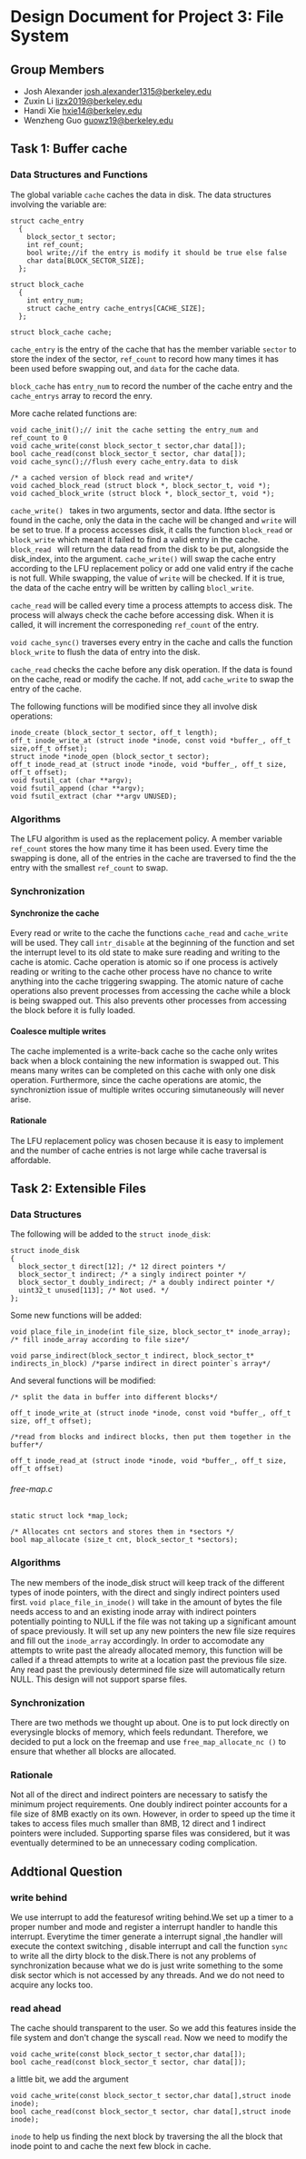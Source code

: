 Design Document for Project 3: File System
==========================================

## Group Members

* Josh Alexander <josh.alexander1315@berkeley.edu>
* Zuxin Li <lizx2019@berkeley.edu>
* Handi Xie <hxie14@berkeley.edu>
* Wenzheng Guo <guowz19@berkeley.edu>

## Task 1: Buffer cache

### Data Structures and Functions

The global variable `cache` caches the data in disk. The data structures involving the variable are:


```
struct cache_entry
  {
    block_sector_t sector;
    int ref_count;
    bool write;//if the entry is modify it should be true else false
    char data[BLOCK_SECTOR_SIZE];
  };

struct block_cache
  {
    int entry_num;
    struct cache_entry cache_entrys[CACHE_SIZE];
  };

struct block_cache cache;
```
`cache_entry` is the entry of the cache that has the member variable `sector` to store the index of the sector, `ref_count` to record how many times it has been used before swapping out, and `data` for the cache data.

`block_cache` has `entry_num` to record the number of the cache entry and the `cache_entrys` array to record the enry.

More cache related functions are:

```
void cache_init();// init the cache setting the entry_num and ref_count to 0
void cache_write(const block_sector_t sector,char data[]);
bool cache_read(const block_sector_t sector, char data[]);
void cache_sync();//flush every cache_entry.data to disk

/* a cached version of block read and write*/
void cached_block_read (struct block *, block_sector_t, void *);
void cached_block_write (struct block *, block_sector_t, void *);
```

`cache_write() ` takes in two arguments, sector and data. Ifthe sector is found in the cache, only the data in the cache will be changed and `write` will be set to true.  If a process accesses disk, it calls the function `block_read`  or  `block_write` which meant it failed to find a valid entry in the cache. `block_read ` will return the data read from the disk to be put, alongside the disk_index, into the argument. `cache_write()` will swap the cache entry according to the LFU replacement policy or add one valid entry if the cache is not full.  While swapping, the value of `write` will be checked. If it is true, the data of the cache entry will be written by calling `blocl_write`.

`cache_read` will be called every time a process attempts to access disk. The process will always check the cache before accessing disk. When it is called, it will increment the corresponeding `ref_count` of the entry.

`void cache_sync()` traverses every entry in the cache and calls the function `block_write` to flush the data of entry into the disk.

`cache_read` checks the cache before any disk operation. If the data is found on the cache, read or modify the cache.  If not, add `cache_write` to swap the entry of the cache.

The following functions will be modified since they all involve disk operations:

```
inode_create (block_sector_t sector, off_t length);
off_t inode_write_at (struct inode *inode, const void *buffer_, off_t size,off_t offset);
struct inode *inode_open (block_sector_t sector);
off_t inode_read_at (struct inode *inode, void *buffer_, off_t size, off_t offset);
void fsutil_cat (char **argv);
void fsutil_append (char **argv);
void fsutil_extract (char **argv UNUSED);
```
### Algorithms

The LFU algorithm is used as the replacement policy. A member variable `ref_count` stores the how many time it has been used. Every time the swapping is done, all of the entries in the cache are traversed to find the the entry with the smallest `ref_count` to swap. 




### Synchronization
#### Synchronize the cache
Every read or write to the cache the functions `cache_read` and `cache_write` will be used.  They call `intr_disable` at the beginning of the function and set the interrupt level to its old state to make sure reading and writing to the cache is atomic. Cache operation is atomic so if one process is actively reading or writing to the cache other process have no chance to write anything into the cache triggering swapping.  The atomic nature of cache operations also prevent processes from accessing the cache while a block is being swapped out.  This also prevents other processes from accessing the block before it is fully loaded.

#### Coalesce multiple writes
The cache implemented is a write-back cache so the cache only writes back when a block containing the new information is swapped out. This means many writes can be completed on this cache with only one disk operation. Furthermore, since the cache operations are atomic, the synchroniztion issue of multiple writes occuring simutaneously will never arise.

#### Rationale 
The LFU replacement policy was chosen because it is easy to implement and the number of cache entries is not large while cache traversal is affordable.





## Task 2: Extensible Files
### Data Structures
The following will be added to the `struct inode_disk`:

```
struct inode_disk
{
  block_sector_t direct[12]; /* 12 direct pointers */
  block_sector_t indirect; /* a singly indirect pointer */
  block_sector_t doubly_indirect; /* a doubly indirect pointer */
  uint32_t unused[113]; /* Not used. */
};
```

Some new functions will be added:
```
void place_file_in_inode(int file_size, block_sector_t* inode_array); /* fill inode_array according to file size*/ 

void parse_indirect(block_sector_t indirect, block_sector_t* indirects_in_block) /*parse indirect in direct pointer`s array*/
```

And several functions will be modified:

```
/* split the data in buffer into different blocks*/ 

off_t inode_write_at (struct inode *inode, const void *buffer_, off_t size, off_t offset);

/*read from blocks and indirect blocks, then put them together in the buffer*/

off_t inode_read_at (struct inode *inode, void *buffer_, off_t size, off_t offset)

```

###### free-map.c

```
static struct lock *map_lock;

/* Allocates cnt sectors and stores them in *sectors */
bool map_allocate (size_t cnt, block_sector_t *sectors);
```

### Algorithms
The new members of the inode_disk struct will keep track of the different types of inode pointers, with the direct and singly indirect pointers used first.  `void place_file_in_inode()` will take in the amount of bytes the file needs access to and an existing inode array with indirect pointers potentially pointing to NULL if the file was not taking up a significant amount of space previously.  It will set up any new pointers the new file size requires and fill out the `inode_array` accordingly.  In order to accomodate any attempts to write past the already allocated memory, this function will be called if a thread attempts to write at a location past the previous file size.  Any read past the previously determined file size will automatically return NULL.  This design will not support sparse files.


### Synchronization
There are two methods we thought up about. One is to put lock directly on everysingle blocks of memory, which feels redundant. Therefore, we decided to put a lock on the freemap and use `free_map_allocate_nc ()` to ensure that whether all blocks are allocated.


### Rationale
Not all of the direct and indirect pointers are necessary to satisfy the minimum project requirements.  One doubly indirect pointer accounts for a file size of 8MB exactly on its own.  However, in order to speed up the time it takes to access files much smaller than 8MB, 12 direct and 1 indirect pointers were included. Supporting sparse files was considered, but it was eventually determined to be an unnecessary coding complication.


## Addtional Question
### write  behind
We use interrupt to add the featuresof writing behind.We set up a timer to a proper number and mode and register a interrupt handler to handle this interrupt. Everytime the timer generate a interrupt signal ,the handler will execute the context switching , disable interrupt and call the function `sync` to write all the dirty block to the disk.There is not any problems of synchronization because what we do is just write something to the some disk sector which is not accessed by any threads. And we do not need to acquire any locks too.
### read ahead
The cache should transparent to the user. So we add this features inside the file system and don't change the syscall  `read`. Now we need to modify the 

```
void cache_write(const block_sector_t sector,char data[]);
bool cache_read(const block_sector_t sector, char data[]);
```
a little bit, we add the argument 

```
void cache_write(const block_sector_t sector,char data[],struct inode inode);
bool cache_read(const block_sector_t sector, char data[],struct inode inode);
```
`inode` to help us finding the next  block by  traversing the all the block that inode point to and cache the next few block in cache.
